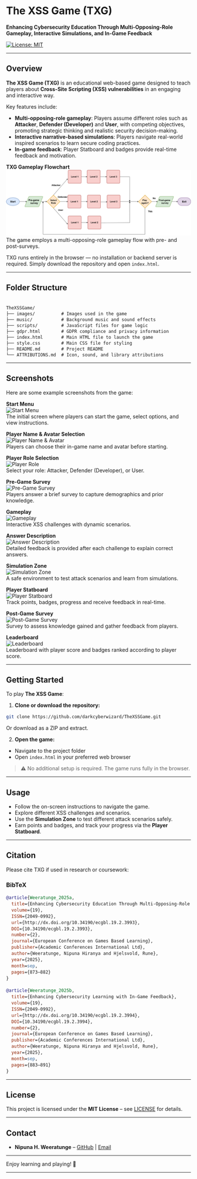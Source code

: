 
# The XSS Game (TXG)

**Enhancing Cybersecurity Education Through Multi-Opposing-Role Gameplay, Interactive Simulations, and In-Game Feedback**

[![License: MIT](https://img.shields.io/badge/License-MIT-yellow.svg)](LICENSE)

---

## Overview

**The XSS Game (TXG)** is an educational web-based game designed to teach players about **Cross-Site Scripting (XSS) vulnerabilities** in an engaging and interactive way. 

Key features include:

- **Multi-opposing-role gameplay**: Players assume different roles such as **Attacker**, **Defender (Developer)** and **User**, with competing objectives, promoting strategic thinking and realistic security decision-making.  
- **Interactive narrative-based simulations**: Players navigate real-world inspired scenarios to learn secure coding practices.  
- **In-game feedback**: Player Statboard and badges provide real-time feedback and motivation. 

**TXG Gameplay Flowchart**  
![TXG Gameplay Flowchart](images/screenshots/TXGV2-Gameflow.png)  
The game employs a multi-opposing-role gameplay flow with pre- and post-surveys.

TXG runs entirely in the browser — no installation or backend server is required. Simply download the repository and open `index.html`.

---

## Folder Structure

```

TheXSSGame/
├── images/          # Images used in the game
├── music/           # Background music and sound effects
├── scripts/         # JavaScript files for game logic
├── gdpr.html        # GDPR compliance and privacy information
├── index.html       # Main HTML file to launch the game
├── style.css        # Main CSS file for styling
├── README.md        # Project README
└── ATTRIBUTIONS.md  # Icon, sound, and library attributions

````

---

## Screenshots

Here are some example screenshots from the game:

**Start Menu**  
![Start Menu](images/screenshots/Start-Menu.png)  
The initial screen where players can start the game, select options, and view instructions.

**Player Name & Avatar Selection**  
![Player Name & Avatar](images/screenshots/Player-Name-Avatar.png)  
Players can choose their in-game name and avatar before starting.

**Player Role Selection**  
![Player Role](images/screenshots/Player-Role.png)  
Select your role: Attacker, Defender (Developer), or User.

**Pre-Game Survey**  
![Pre-Game Survey](images/screenshots/Pre-Game-Survey.png)  
Players answer a brief survey to capture demographics and prior knowledge.

**Gameplay**  
![Gameplay](images/screenshots/Gameplay.png)  
Interactive XSS challenges with dynamic scenarios.

**Answer Description**  
![Answer Description](images/screenshots/Answer-Description.png)  
Detailed feedback is provided after each challenge to explain correct answers.

**Simulation Zone**  
![Simulation Zone](images/screenshots/Sim-Zone.png)  
A safe environment to test attack scenarios and learn from simulations.

**Player Statboard**  
![Player Statboard](images/screenshots/Player-Statboard.png)  
Track points, badges, progress and receive feedback in real-time.

**Post-Game Survey**  
![Post-Game Survey](images/screenshots/Post-Game-Survey.png)  
Survey to assess knowledge gained and gather feedback from players.

**Leaderboard**  
![Leaderboard](images/screenshots/Leaderboard.png)  
Leaderboard with player score and badges ranked according to player score.

---

## Getting Started

To play **The XSS Game**:

1. **Clone or download the repository:**

```bash
git clone https://github.com/darkcyberwizard/TheXSSGame.git
````

Or download as a ZIP and extract.

2. **Open the game:**

* Navigate to the project folder
* Open `index.html` in your preferred web browser

> ⚠️ No additional setup is required. The game runs fully in the browser.

---

## Usage

* Follow the on-screen instructions to navigate the game.
* Explore different XSS challenges and scenarios.
* Use the **Simulation Zone** to test different attack scenarios safely.
* Earn points and badges, and track your progress via the **Player Statboard**.

---

## Citation

Please cite TXG if used in research or coursework:

### BibTeX

```bibtex
@article{Weeratunge_2025a,
  title={Enhancing Cybersecurity Education Through Multi-Opposing-Role Gameplay and Simulations},
  volume={19},
  ISSN={2049-0992},
  url={http://dx.doi.org/10.34190/ecgbl.19.2.3993},
  DOI={10.34190/ecgbl.19.2.3993},
  number={2},
  journal={European Conference on Games Based Learning},
  publisher={Academic Conferences International Ltd},
  author={Weeratunge, Nipuna Hiranya and Hjelsvold, Rune},
  year={2025},
  month=sep,
  pages={873–882}
}

@article{Weeratunge_2025b,
  title={Enhancing Cybersecurity Learning with In-Game Feedback},
  volume={19},
  ISSN={2049-0992},
  url={http://dx.doi.org/10.34190/ecgbl.19.2.3994},
  DOI={10.34190/ecgbl.19.2.3994},
  number={2},
  journal={European Conference on Games Based Learning},
  publisher={Academic Conferences International Ltd},
  author={Weeratunge, Nipuna Hiranya and Hjelsvold, Rune},
  year={2025},
  month=sep,
  pages={883–891}
}
```

---

## License

This project is licensed under the **MIT License** – see [LICENSE](LICENSE) for details.

---

## Contact

* **Nipuna H. Weeratunge** – [GitHub](https://github.com/darkcyberwizard) | [Email](mailto:nipuna.h.weeratunge@gmail.com)

---

Enjoy learning and playing! 🚀

---
